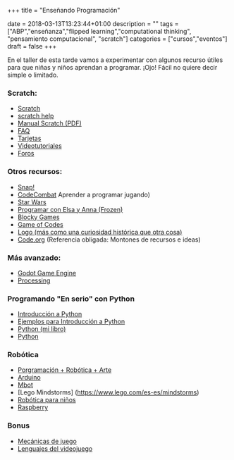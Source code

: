 +++
title = "Enseñando Programación"

date = 2018-03-13T13:23:44+01:00
description = ""
tags = ["ABP","enseñanza","flipped learning","computational thinking", "pensamiento computacional", "scratch"]
categories = ["cursos","eventos"]
draft = false
+++


En el taller de esta tarde vamos a experimentar con algunos recurso útiles para que niñas y niños aprendan a programar. ¡Ojo! Fácil no quiere decir simple o limitado.

### Scratch:

- [Scratch](https://scratch.mit.edu)
- [scratch help](https://scratch.mit.edu/help/)
- [Manual Scratch (PDF)](http:cdn.scratch.mit.edu/scratchr2/static/__a1d7466d7c597881e31fc0bbf25e80d3__/pdfs/help/Getting-Started-Guide-Scratch2.pdf)
- [FAQ](https/scratch.mit.edu/info/faq)
- [Tarjetas](https://scratch.mit.edu/info/cards)
- [Videotutoriales](htps//scratch.mit.edu/help/videos/)
- [Foros](https://scratch.mit.edu/discuss/)

### Otros recursos:

- [Snap!](http://snap.berkeley.edu/snapsource/snap.html)
- [CodeCombat](https://codecombat.com/) Aprender a programar jugando)
- [Star Wars](https://code.org/starwars)
- [Programar con Elsa y Anna (Frozen)](https://studio.code.org/s/frozen/stage/1/puzzle/1)
- [Blocky Games](https://blockly-games.appspot.com/)
- [Game of Codes](https://www.getready.io/hourofcode-gameofcodes)
- [Logo (más como una curiosidad histórica que otra cosa)](http://www.calormen.com/jslogo/)
- [Code.org](https://code.org/) (Referencia obligada: Montones de recursos e ideas)

###  Más avanzado:

- [Godot Game Engine](https://godotengine.org/)
- [Processing](https://processing.org/)


### Programando "En serio" con Python

- [Introducción a Python](http://www.psicobyte.com/descargas/taller_python.pdf)
- [Ejemplos para Introducción a Python](http://www.psicobyte.com/descargas/ejemplos_taller_python.zip)
- [Python (mi libro)](https://www.amazon.es/Phyton-HINOJOSA-GUTIERREZ-ANGEL-PABLO/dp/8499646115/ref=sr_1_1?ie=UTF8&qid=1475231910&sr=8-1&keywords=python+paso+a+paso)
- [Python](https://www.python.org/)


### Robótica

- [Porgramación + Robótica + Arte](https://dev.to/terceranexus6/hardware--collaborative-art-400h)
- [Arduino](https://www.arduino.cc/)
- [Mbot](http://openxxi.blogspot.com.es/2015/12/mbot-el-kit-de-robotica-para-ninos.html)
- [Lego Mindstorms] (https://www.lego.com/es-es/mindstorms)
- [Robótica para niños](https://www.nobbot.com/personas/ventajas-beneficios-robotica-ninos/)
- [Raspberry](https://www.raspberrypi.org/)

### Bonus

- [Mecánicas de juego](https://es.slideshare.net/tongoxcore/7-mecnicas-de-juego)
- [Lenguajes del videojuego](http://www.intothegames.com/los-lenguajes-del-videojuego/)
